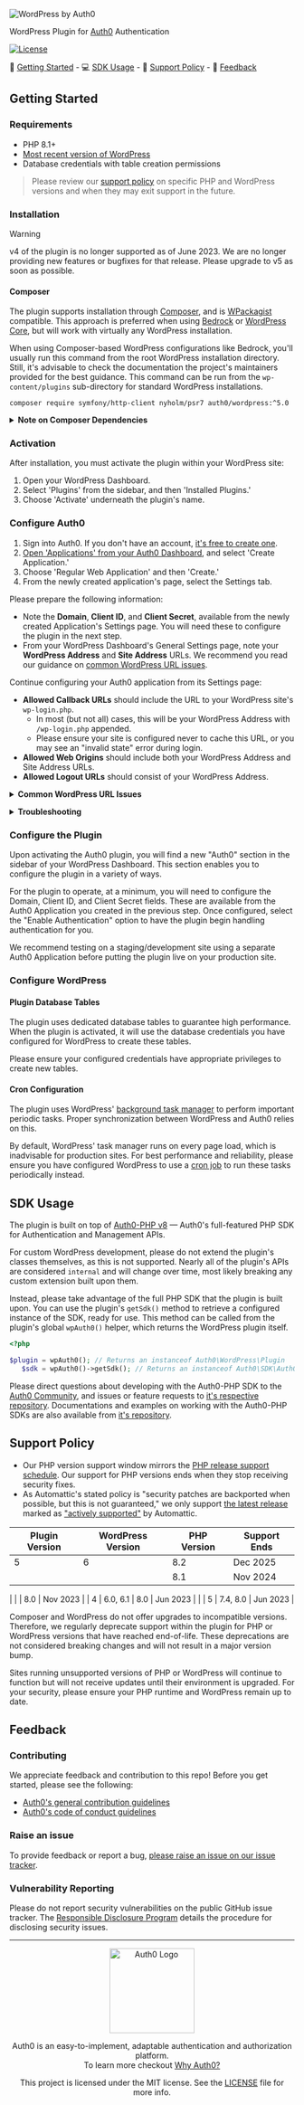 ![WordPress by Auth0](https://cdn.auth0.com/website/sdks/banners/wp-auth0-banner.png)

WordPress Plugin for [Auth0](https://auth0.com) Authentication

[![License](https://img.shields.io/packagist/l/auth0/auth0-php)](https://doge.mit-license.org/)

:rocket: [Getting Started](#getting-started) - :computer: [SDK Usage](#sdk-usage) - 📆 [Support Policy](#support-policy) - :speech_balloon: [Feedback](#feedback)

## Getting Started

### Requirements

- PHP 8.1+
- [Most recent version of WordPress](https://wordpress.org/news/category/releases/)
- Database credentials with table creation permissions

> Please review our [support policy](#support-policy) on specific PHP and WordPress versions and when they may exit support in the future.

### Installation

> [!WARNING]  
> v4 of the plugin is no longer supported as of June 2023. We are no longer providing new features or bugfixes for that release. Please upgrade to v5 as soon as possible.

<!-- // Disabled while we complete this distribution configuration
#### Release Package
Releases are available from the GitHub repository [github.com/auth0/wordpress/releases](https://github.com/auth0/wordpress/releases), packaged as ZIP archives. Every release has an accompanying signature file for verification if desired.

<details>
<summary><b>Verify a release signature with OpenSSL (recommended)</b></summary>

1. Download the public signing key from this repository
2. Put the repository's public signing key, the release's ZIP archive, and the release's signature file (ending in `.sign`) in the same directory.
3. Run the following command, substituting `RELEASE` with the filename of the release you downloaded:

```bash
openssl dgst -verify signing.key.pub -keyform PEM -sha256 -signature RELEASE.zip.sign -binary RELEASE.zip
```

'Verified OK' should be returned. If this is not the case, do not proceed with the installation.
</details>

1. Open your WordPress Dashboard, then click 'Plugins', and then 'Add New'.
2. Find the 'Upload Plugin' function at the top of the page, and use it to upload the release package you downloaded.

> **Note** Alternatively, you can extract the release package to your WordPress installation's `wp-content/plugins` directory.
-->

#### Composer

The plugin supports installation through [Composer](https://getcomposer.org/), and is [WPackagist](https://wpackagist.org/) compatible. This approach is preferred when using [Bedrock](https://roots.io/bedrock/) or [WordPress Core](https://github.com/johnpbloch/wordpress-core-installer), but will work with virtually any WordPress installation.

When using Composer-based WordPress configurations like Bedrock, you'll usually run this command from the root WordPress installation directory. Still, it's advisable to check the documentation the project's maintainers provided for the best guidance. This command can be run from the `wp-content/plugins` sub-directory for standard WordPress installations.

```
composer require symfony/http-client nyholm/psr7 auth0/wordpress:^5.0
```

<p><details>
<summary><b>Note on Composer Dependencies</b></summary>

When installed with Composer, the plugin depends on the presence of [PSR-18](https://packagist.org/providers/psr/http-client-implementation) and [PSR-17](https://packagist.org/providers/psr/http-factory-implementation) library implementations. The `require` command above includes two such libraries (`symfony/http-client` and `nyholm/psr7`) that satisfy these requirements, but you can use any other compatible libraries that you prefer. Visit Packagist for a list of [PSR-18](https://packagist.org/providers/psr/http-client-implementation) and [PSR-17](https://packagist.org/providers/psr/http-factory-implementation) providers.

If you are using Bedrock or another Composer-based configuration, you can try installing `auth0/wordpress` without any other dependencies, as the implementations may be satisfied by other already installed packages.

> **Note** PHP Standards Recommendations (PSRs) are standards for PHP libraries and applications that enable greater interoperability and choice. You can learn more about them and the PHP-FIG organization that maintains them [here](https://www.php-fig.org/).

</details></p>

<!-- // Disabled while we complete this distribution configuration
#### WordPress Dashboard

Installation from your WordPress dashboard is also supported. This approach first installs a small setup script that will verify that your host environment is compatible. Afterward, the latest plugin release will be downloaded from the GitHub repository, have its file signature verified, and ultimately installed.

- Open your WordPress Dashboard.
- Click 'Plugins", then 'Add New,' and search for 'Auth0'.
- Choose 'Install Now' to install the plugin.
-->

### Activation

After installation, you must activate the plugin within your WordPress site:

1. Open your WordPress Dashboard.
2. Select 'Plugins' from the sidebar, and then 'Installed Plugins.'
3. Choose 'Activate' underneath the plugin's name.

### Configure Auth0

1. Sign into Auth0. If you don't have an account, [it's free to create one](https://auth0.com/signup).
2. [Open 'Applications' from your Auth0 Dashboard](https://manage.auth0.com/#/applications/create), and select 'Create Application.'
3. Choose 'Regular Web Application' and then 'Create.'
4. From the newly created application's page, select the Settings tab.

Please prepare the following information:

- Note the **Domain**, **Client ID**, and **Client Secret**, available from the newly created Application's Settings page. You will need these to configure the plugin in the next step.
- From your WordPress Dashboard's General Settings page, note your **WordPress Address** and **Site Address** URLs. We recommend you read our guidance on [common WordPress URL issues](#common-wordpress-url-issues).

Continue configuring your Auth0 application from its Settings page:

- **Allowed Callback URLs** should include the URL to your WordPress site's `wp-login.php`.
  - In most (but not all) cases, this will be your WordPress Address with `/wp-login.php` appended.
  - Please ensure your site is configured never to cache this URL, or you may see an "invalid state" error during login.
- **Allowed Web Origins** should include both your WordPress Address and Site Address URLs.
- **Allowed Logout URLs** should consist of your WordPress Address.

<p><details id="common-wordpress-url-issues">
<summary><b>Common WordPress URL Issues</b></summary>

- These must be the URLs your visitors will use to access your WordPress site. If you are using a reverse proxy, you may need to manually configure your WordPress Address and Site Address URLs to match the URL you use to access your site.
- Make sure these URLs match your site's configured protocol. When using a reverse proxy, you may need to update these to reflect serving over SSL/HTTPS.
</details></p>

<p><details>
<summary><b>Troubleshooting</b></summary>

If you're encountering issues, start by checking that your Auth0 Application is setup like so:

- **Application Type** must be set to **Regular Web Application**.
- **Token Endpoint Authentication Method** must be set to **Post**.
- **Allowed Origins (CORS)** should be blank.

Scroll down and expand the "Advanced Settings" panel, then:

- Under **OAuth**:
  - Ensure that **JsonWebToken Signature Algorithm** is set to **RS256**.
  - Check that **OIDC Conformant** is enabled.
- Under **Grant Types**:
  - Ensure that **Implicit**, **Authorization Code**, and **Client Credentials** are enabled.
  - You may also want to enable **Refresh Token**.

</details></p>

### Configure the Plugin

Upon activating the Auth0 plugin, you will find a new "Auth0" section in the sidebar of your WordPress Dashboard. This section enables you to configure the plugin in a variety of ways.

For the plugin to operate, at a minimum, you will need to configure the Domain, Client ID, and Client Secret fields. These are available from the Auth0 Application you created in the previous step. Once configured, select the "Enable Authentication" option to have the plugin begin handling authentication for you.

We recommend testing on a staging/development site using a separate Auth0 Application before putting the plugin live on your production site.

### Configure WordPress

#### Plugin Database Tables

The plugin uses dedicated database tables to guarantee high performance. When the plugin is activated, it will use the database credentials you have configured for WordPress to create these tables.

Please ensure your configured credentials have appropriate privileges to create new tables.

#### Cron Configuration

The plugin uses WordPress' [background task manager](https://developer.wordpress.org/plugins/cron/) to perform important periodic tasks. Proper synchronization between WordPress and Auth0 relies on this.

By default, WordPress' task manager runs on every page load, which is inadvisable for production sites. For best performance and reliability, please ensure you have configured WordPress to use a [cron job](https://developer.wordpress.org/plugins/cron/hooking-wp-cron-into-the-system-task-scheduler/) to run these tasks periodically instead.

## SDK Usage

The plugin is built on top of [Auth0-PHP v8](https://github.com/auth0/auth0-PHP) — Auth0's full-featured PHP SDK for Authentication and Management APIs.

For custom WordPress development, please do not extend the plugin's classes themselves, as this is not supported. Nearly all of the plugin's APIs are considered `internal` and will change over time, most likely breaking any custom extension built upon them.

Instead, please take advantage of the full PHP SDK that the plugin is built upon. You can use the plugin's `getSdk()` method to retrieve a configured instance of the SDK, ready for use. This method can be called from the plugin's global `wpAuth0()` helper, which returns the WordPress plugin itself.

```php
<?php

$plugin = wpAuth0(); // Returns an instanceof Auth0\WordPress\Plugin
   $sdk = wpAuth0()->getSdk(); // Returns an instanceof Auth0\SDK\Auth0
```

Please direct questions about developing with the Auth0-PHP SDK to the [Auth0 Community](https://community.auth0.com), and issues or feature requests to [it's respective repository](https://github.com/auth0/auth0-PHP). Documentations and examples on working with the Auth0-PHP SDKs are also available from [it's repository](https://github.com/auth0/auth0-PHP).

## Support Policy

- Our PHP version support window mirrors the [PHP release support schedule](https://www.php.net/supported-versions.php). Our support for PHP versions ends when they stop receiving security fixes.
- As Automattic's stated policy is "security patches are backported when possible, but this is not guaranteed," we only support [the latest release](https://wordpress.org/news/category/releases/) marked as ["actively supported"](https://endoflife.date/wordpress) by Automattic.

| Plugin Version | WordPress Version | PHP Version | Support Ends |
| -------------- | ----------------- | ----------- | ------------ |
| 5              | 6                 | 8.2         | Dec 2025     |
|                |                   | 8.1         | Nov 2024     |



|                |                   | 8.0         | Nov 2023     |
| 4              | 6.0, 6.1          | 8.0         | Jun 2023     |
|                | 5                 | 7.4, 8.0    | Jun 2023     |

Composer and WordPress do not offer upgrades to incompatible versions. Therefore, we regularly deprecate support within the plugin for PHP or WordPress versions that have reached end-of-life. These deprecations are not considered breaking changes and will not result in a major version bump.

Sites running unsupported versions of PHP or WordPress will continue to function but will not receive updates until their environment is upgraded. For your security, please ensure your PHP runtime and WordPress remain up to date.

## Feedback

### Contributing

We appreciate feedback and contribution to this repo! Before you get started, please see the following:

- [Auth0's general contribution guidelines](https://github.com/auth0/open-source-template/blob/master/GENERAL-CONTRIBUTING.md)
- [Auth0's code of conduct guidelines](https://github.com/auth0/open-source-template/blob/master/CODE-OF-CONDUCT.md)

### Raise an issue

To provide feedback or report a bug, [please raise an issue on our issue tracker](https://github.com/auth0/wp-auth0/issues).

### Vulnerability Reporting

Please do not report security vulnerabilities on the public GitHub issue tracker. The [Responsible Disclosure Program](https://auth0.com/whitehat) details the procedure for disclosing security issues.

---

<p align="center">
  <picture>
    <source media="(prefers-color-scheme: light)" srcset="https://cdn.auth0.com/website/sdks/logos/auth0_light_mode.png" width="150">
    <source media="(prefers-color-scheme: dark)" srcset="https://cdn.auth0.com/website/sdks/logos/auth0_dark_mode.png" width="150">
    <img alt="Auth0 Logo" src="https://cdn.auth0.com/website/sdks/logos/auth0_light_mode.png" width="150">
  </picture>
</p>

<p align="center">Auth0 is an easy-to-implement, adaptable authentication and authorization platform.<br />
To learn more checkout <a href="https://auth0.com/why-auth0">Why Auth0?</a></p>

<p align="center">This project is licensed under the MIT license. See the <a href="./LICENSE"> LICENSE</a> file for more info.</p>
